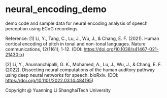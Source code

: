 # neural_encoding_demo
demo code and sample data for neural encoding analysis of speech perception using ECoG recordings.

Reference:
[1] Li, Y., Tang, C., Lu, J., Wu, J., & Chang, E. F. (2021). Human cortical encoding of pitch in tonal and non-tonal languages. Nature communications, 12(1161), 1-12. (DOI: https://doi.org/10.1038/s41467-021-21430-x)

[2] Li, Y., Anumanchipalli, G. K., Mohamed, A., Lu, J., Wu, J., & Chang, E. F. (2022). Dissecting neural computations of the human auditory pathway using deep neural networks for speech. bioRxiv. (DOI: https://doi.org/10.1101/2022.03.14.484195)


Copyright @ Yuanning Li
ShanghaiTech University
